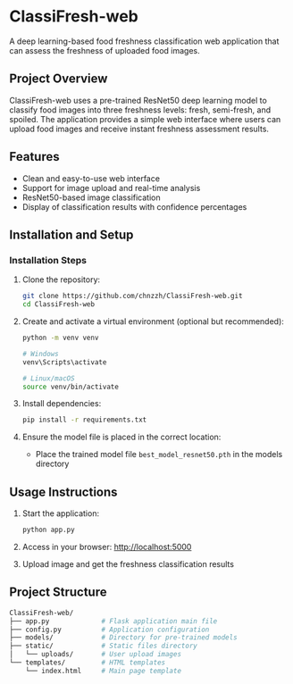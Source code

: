 # ClassiFresh-web

A deep learning-based food freshness classification web application that can assess the freshness of uploaded food images.

## Project Overview

ClassiFresh-web uses a pre-trained ResNet50 deep learning model to classify food images into three freshness levels: fresh, semi-fresh, and spoiled. The application provides a simple web interface where users can upload food images and receive instant freshness assessment results.

## Features

- Clean and easy-to-use web interface
- Support for image upload and real-time analysis
- ResNet50-based image classification
- Display of classification results with confidence percentages

## Installation and Setup

### Installation Steps

1. Clone the repository:

   ```bash
   git clone https://github.com/chnzzh/ClassiFresh-web.git
   cd ClassiFresh-web
   ```

2. Create and activate a virtual environment (optional but recommended):

   ```bash
   python -m venv venv
   
   # Windows
   venv\Scripts\activate
   
   # Linux/macOS
   source venv/bin/activate
   ```

3. Install dependencies:

   ```bash
   pip install -r requirements.txt
   ```

4. Ensure the model file is placed in the correct location:
   - Place the trained model file `best_model_resnet50.pth` in the models directory

## Usage Instructions

1. Start the application:

   ```bash
   python app.py
   ```

2. Access in your browser: [http://localhost:5000](http://localhost:5000)


3. Upload image and get the freshness classification results

## Project Structure

```bash
ClassiFresh-web/
├── app.py             # Flask application main file
├── config.py          # Application configuration
├── models/            # Directory for pre-trained models
├── static/            # Static files directory
│   └── uploads/       # User upload images
└── templates/         # HTML templates
    └── index.html     # Main page template
```